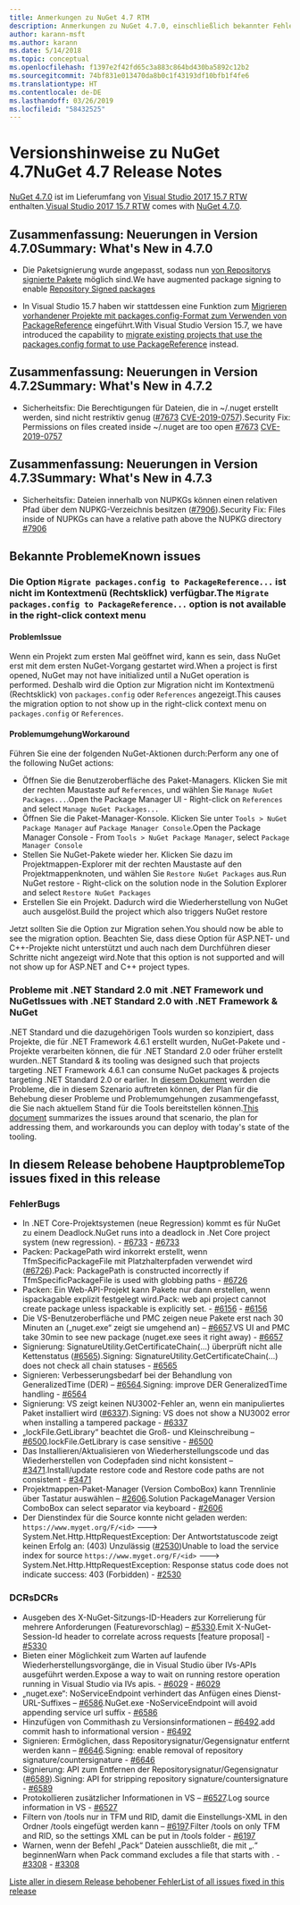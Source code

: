 ```yaml
---
title: Anmerkungen zu NuGet 4.7 RTM
description: Anmerkungen zu NuGet 4.7.0, einschließlich bekannter Fehler, Fehlerkorrekturen, hinzugefügter Features und DCRs.
author: karann-msft
ms.author: karann
ms.date: 5/14/2018
ms.topic: conceptual
ms.openlocfilehash: f1397e2f42fd65c3a883c864bd430ba5892c12b2
ms.sourcegitcommit: 74bf831e013470da8b0c1f43193df10bfb1f4fe6
ms.translationtype: HT
ms.contentlocale: de-DE
ms.lasthandoff: 03/26/2019
ms.locfileid: "58432525"
---
```

# <a name="nuget-47-release-notes"></a><span data-ttu-id="a5961-103">Versionshinweise zu NuGet 4.7</span><span class="sxs-lookup"><span data-stu-id="a5961-103">NuGet 4.7 Release Notes</span></span>

<span data-ttu-id="a5961-104">[NuGet 4.7.0](https://dist.nuget.org/win-x86-commandline/v4.7.0/nuget.exe) ist im Lieferumfang von [Visual Studio 2017 15.7 RTW](https://www.visualstudio.com/news/releasenotes/vs2017-relnotes) enthalten.</span><span class="sxs-lookup"><span data-stu-id="a5961-104">[Visual Studio 2017 15.7 RTW](https://www.visualstudio.com/news/releasenotes/vs2017-relnotes) comes with [NuGet 4.7.0](https://dist.nuget.org/win-x86-commandline/v4.7.0/nuget.exe).</span></span>

## <a name="summary-whats-new-in-470"></a><span data-ttu-id="a5961-105">Zusammenfassung: Neuerungen in Version 4.7.0</span><span class="sxs-lookup"><span data-stu-id="a5961-105">Summary: What's New in 4.7.0</span></span>

* <span data-ttu-id="a5961-106">Die Paketsignierung wurde angepasst, sodass nun [von Repositorys signierte Pakete](https://github.com/NuGet/Home/wiki/Repository-Signatures) möglich sind.</span><span class="sxs-lookup"><span data-stu-id="a5961-106">We have augmented package signing to enable [Repository Signed packages](https://github.com/NuGet/Home/wiki/Repository-Signatures)</span></span>

* <span data-ttu-id="a5961-107">In Visual Studio 15.7 haben wir stattdessen eine Funktion zum [Migrieren vorhandener Projekte mit packages.config-Format zum Verwenden von PackageReference](https://docs.microsoft.com/en-us/nuget/reference/migrate-packages-config-to-package-reference) eingeführt.</span><span class="sxs-lookup"><span data-stu-id="a5961-107">With Visual Studio Version 15.7, we have introduced the capability to [migrate existing projects that use the packages.config format to use PackageReference](https://docs.microsoft.com/en-us/nuget/reference/migrate-packages-config-to-package-reference) instead.</span></span>

## <a name="summary-whats-new-in-472"></a><span data-ttu-id="a5961-108">Zusammenfassung: Neuerungen in Version 4.7.2</span><span class="sxs-lookup"><span data-stu-id="a5961-108">Summary: What's New in 4.7.2</span></span>

* <span data-ttu-id="a5961-109">Sicherheitsfix: Die Berechtigungen für Dateien, die in ~/.nuget erstellt werden, sind nicht restriktiv genug ([#7673](https://github.com/NuGet/Home/issues/7673) [CVE-2019-0757](https://portal.msrc.microsoft.com/en-us/security-guidance/advisory/CVE-2019-0757)).</span><span class="sxs-lookup"><span data-stu-id="a5961-109">Security Fix: Permissions on files created inside ~/.nuget are too open [#7673](https://github.com/NuGet/Home/issues/7673) [CVE-2019-0757](https://portal.msrc.microsoft.com/en-us/security-guidance/advisory/CVE-2019-0757)</span></span>

## <a name="summary-whats-new-in-473"></a><span data-ttu-id="a5961-110">Zusammenfassung: Neuerungen in Version 4.7.3</span><span class="sxs-lookup"><span data-stu-id="a5961-110">Summary: What's New in 4.7.3</span></span>

* <span data-ttu-id="a5961-111">Sicherheitsfix: Dateien innerhalb von NUPKGs können einen relativen Pfad über dem NUPKG-Verzeichnis besitzen ([#7906](https://github.com/NuGet/Home/issues/7906)).</span><span class="sxs-lookup"><span data-stu-id="a5961-111">Security Fix: Files inside of NUPKGs can have a relative path above the NUPKG directory [#7906](https://github.com/NuGet/Home/issues/7906)</span></span>

## <a name="known-issues"></a><span data-ttu-id="a5961-112">Bekannte Probleme</span><span class="sxs-lookup"><span data-stu-id="a5961-112">Known issues</span></span>

### <a name="the-migrate-packagesconfig-to-packagereference-option-is-not-available-in-the-right-click-context-menu"></a><span data-ttu-id="a5961-113">Die Option `Migrate packages.config to PackageReference...` ist nicht im Kontextmenü (Rechtsklick) verfügbar.</span><span class="sxs-lookup"><span data-stu-id="a5961-113">The `Migrate packages.config to PackageReference...` option is not available in the right-click context menu</span></span>

#### <a name="issue"></a><span data-ttu-id="a5961-114">Problem</span><span class="sxs-lookup"><span data-stu-id="a5961-114">Issue</span></span>

<span data-ttu-id="a5961-115">Wenn ein Projekt zum ersten Mal geöffnet wird, kann es sein, dass NuGet erst mit dem ersten NuGet-Vorgang gestartet wird.</span><span class="sxs-lookup"><span data-stu-id="a5961-115">When a project is first opened, NuGet may not have initialized until a NuGet operation is performed.</span></span> <span data-ttu-id="a5961-116">Deshalb wird die Option zur Migration nicht im Kontextmenü (Rechtsklick) von `packages.config` oder `References` angezeigt.</span><span class="sxs-lookup"><span data-stu-id="a5961-116">This causes the migration option to not show up in the right-click context menu on `packages.config` or `References`.</span></span>

#### <a name="workaround"></a><span data-ttu-id="a5961-117">Problemumgehung</span><span class="sxs-lookup"><span data-stu-id="a5961-117">Workaround</span></span>

<span data-ttu-id="a5961-118">Führen Sie eine der folgenden NuGet-Aktionen durch:</span><span class="sxs-lookup"><span data-stu-id="a5961-118">Perform any one of the following NuGet actions:</span></span>
* <span data-ttu-id="a5961-119">Öffnen Sie die Benutzeroberfläche des Paket-Managers. Klicken Sie mit der rechten Maustaste auf `References`, und wählen Sie `Manage NuGet Packages...`.</span><span class="sxs-lookup"><span data-stu-id="a5961-119">Open the Package Manager UI - Right-click on `References` and select `Manage NuGet Packages...`</span></span>
* <span data-ttu-id="a5961-120">Öffnen Sie die Paket-Manager-Konsole. Klicken Sie unter `Tools > NuGet Package Manager` auf `Package Manager Console`.</span><span class="sxs-lookup"><span data-stu-id="a5961-120">Open the Package Manager Console - From `Tools > NuGet Package Manager`, select `Package Manager Console`</span></span>
* <span data-ttu-id="a5961-121">Stellen Sie NuGet-Pakete wieder her. Klicken Sie dazu im Projektmappen-Explorer mit der rechten Maustaste auf den Projektmappenknoten, und wählen Sie `Restore NuGet Packages` aus.</span><span class="sxs-lookup"><span data-stu-id="a5961-121">Run NuGet restore - Right-click on the solution node in the Solution Explorer and select `Restore NuGet Packages`</span></span>
* <span data-ttu-id="a5961-122">Erstellen Sie ein Projekt. Dadurch wird die Wiederherstellung von NuGet auch ausgelöst.</span><span class="sxs-lookup"><span data-stu-id="a5961-122">Build the project which also triggers NuGet restore</span></span>

<span data-ttu-id="a5961-123">Jetzt sollten Sie die Option zur Migration sehen.</span><span class="sxs-lookup"><span data-stu-id="a5961-123">You should now be able to see the migration option.</span></span> <span data-ttu-id="a5961-124">Beachten Sie, dass diese Option für ASP.NET- und C++-Projekte nicht unterstützt und auch nach dem Durchführen dieser Schritte nicht angezeigt wird.</span><span class="sxs-lookup"><span data-stu-id="a5961-124">Note that this option is not supported and will not show up for ASP.NET and C++ project types.</span></span>

### <a name="issues-with-net-standard-20-with-net-framework--nuget"></a><span data-ttu-id="a5961-125">Probleme mit .NET Standard 2.0 mit .NET Framework und NuGet</span><span class="sxs-lookup"><span data-stu-id="a5961-125">Issues with .NET Standard 2.0 with .NET Framework & NuGet</span></span>

<span data-ttu-id="a5961-126">.NET Standard und die dazugehörigen Tools wurden so konzipiert, dass Projekte, die für .NET Framework 4.6.1 erstellt wurden, NuGet-Pakete und -Projekte verarbeiten können, die für .NET Standard 2.0 oder früher erstellt wurden.</span><span class="sxs-lookup"><span data-stu-id="a5961-126">.NET Standard & its tooling was designed such that projects targeting .NET Framework 4.6.1 can consume NuGet packages & projects targeting .NET Standard 2.0 or earlier.</span></span> <span data-ttu-id="a5961-127">In [diesem Dokument](https://github.com/dotnet/standard/issues/481) werden die Probleme, die in diesem Szenario auftreten können, der Plan für die Behebung dieser Probleme und Problemumgehungen zusammengefasst, die Sie nach aktuellem Stand für die Tools bereitstellen können.</span><span class="sxs-lookup"><span data-stu-id="a5961-127">[This document](https://github.com/dotnet/standard/issues/481) summarizes the issues around that scenario, the plan for addressing them, and workarounds you can deploy with today's state of the tooling.</span></span>

## <a name="top-issues-fixed-in-this-release"></a><span data-ttu-id="a5961-128">In diesem Release behobene Hauptprobleme</span><span class="sxs-lookup"><span data-stu-id="a5961-128">Top issues fixed in this release</span></span>

### <a name="bugs"></a><span data-ttu-id="a5961-129">Fehler</span><span class="sxs-lookup"><span data-stu-id="a5961-129">Bugs</span></span>

* <span data-ttu-id="a5961-130">In .NET Core-Projektsystemen (neue Regression) kommt es für NuGet zu einem Deadlock.</span><span class="sxs-lookup"><span data-stu-id="a5961-130">NuGet runs into a deadlock in .Net Core project system (new regression).</span></span><span data-ttu-id="a5961-131"> - [#6733](https://github.com/NuGet/Home/issues/6733)</span><span class="sxs-lookup"><span data-stu-id="a5961-131"> - [#6733](https://github.com/NuGet/Home/issues/6733)</span></span>
* <span data-ttu-id="a5961-132">Packen: PackagePath wird inkorrekt erstellt, wenn TfmSpecificPackageFile mit Platzhalterpfaden verwendet wird ([#6726](https://github.com/NuGet/Home/issues/6726)).</span><span class="sxs-lookup"><span data-stu-id="a5961-132">Pack: PackagePath is constructed incorrectly if TfmSpecificPackageFile is used with globbing paths - [#6726](https://github.com/NuGet/Home/issues/6726)</span></span>
* <span data-ttu-id="a5961-133">Packen: Ein Web-API-Projekt kann Pakete nur dann erstellen, wenn ispackagable explizit festgelegt wird.</span><span class="sxs-lookup"><span data-stu-id="a5961-133">Pack: web api project cannot create package unless ispackable is explicitly set.</span></span><span data-ttu-id="a5961-134"> - [#6156](https://github.com/NuGet/Home/issues/6156)</span><span class="sxs-lookup"><span data-stu-id="a5961-134"> - [#6156](https://github.com/NuGet/Home/issues/6156)</span></span>
* <span data-ttu-id="a5961-135">Die VS-Benutzeroberfläche und PMC zeigen neue Pakete erst nach 30 Minuten an („nuget.exe“ zeigt sie umgehend an) – [#6657](https://github.com/NuGet/Home/issues/6657).</span><span class="sxs-lookup"><span data-stu-id="a5961-135">VS UI and PMC take 30min to see new package (nuget.exe sees it right away) - [#6657](https://github.com/NuGet/Home/issues/6657)</span></span>
* <span data-ttu-id="a5961-136">Signierung:  SignatureUtility.GetCertificateChain(...) überprüft nicht alle Kettenstatus ([#6565](https://github.com/NuGet/Home/issues/6565)).</span><span class="sxs-lookup"><span data-stu-id="a5961-136">Signing:  SignatureUtility.GetCertificateChain(...) does not check all chain statuses - [#6565](https://github.com/NuGet/Home/issues/6565)</span></span>
* <span data-ttu-id="a5961-137">Signieren: Verbesserungsbedarf bei der Behandlung von GeneralizedTime (DER) – [#6564](https://github.com/NuGet/Home/issues/6564).</span><span class="sxs-lookup"><span data-stu-id="a5961-137">Signing:  improve DER GeneralizedTime handling - [#6564](https://github.com/NuGet/Home/issues/6564)</span></span>
* <span data-ttu-id="a5961-138">Signierung: VS zeigt keinen NU3002-Fehler an, wenn ein manipuliertes Paket installiert wird ([#6337](https://github.com/NuGet/Home/issues/6337)).</span><span class="sxs-lookup"><span data-stu-id="a5961-138">Signing: VS does not show a NU3002 error when installing a tampered package - [#6337](https://github.com/NuGet/Home/issues/6337)</span></span>
* <span data-ttu-id="a5961-139">„lockFile.GetLibrary“ beachtet die Groß- und Kleinschreibung – [#6500](https://github.com/NuGet/Home/issues/6500).</span><span class="sxs-lookup"><span data-stu-id="a5961-139">lockFile.GetLibrary is case sensitive - [#6500](https://github.com/NuGet/Home/issues/6500)</span></span>
* <span data-ttu-id="a5961-140">Das Installieren/Aktualisieren von Wiederherstellungscode und das Wiederherstellen von Codepfaden sind nicht konsistent – [#3471](https://github.com/NuGet/Home/issues/3471).</span><span class="sxs-lookup"><span data-stu-id="a5961-140">Install/update restore code and Restore code paths are not consistent - [#3471](https://github.com/NuGet/Home/issues/3471)</span></span>
* <span data-ttu-id="a5961-141">Projektmappen-Paket-Manager (Version ComboBox) kann Trennlinie über Tastatur auswählen – [#2606](https://github.com/NuGet/Home/issues/2606).</span><span class="sxs-lookup"><span data-stu-id="a5961-141">Solution PackageManager Version ComboBox can select separator via keyboard - [#2606](https://github.com/NuGet/Home/issues/2606)</span></span>
* <span data-ttu-id="a5961-142">Der Dienstindex für die Source konnte nicht geladen werden: `https://www.myget.org/F/<id>` ---> System.Net.Http.HttpRequestException: Der Antwortstatuscode zeigt keinen Erfolg an: (403) Unzulässig ([#2530](https://github.com/NuGet/Home/issues/2530))</span><span class="sxs-lookup"><span data-stu-id="a5961-142">Unable to load the service index for source `https://www.myget.org/F/<id>` ---> System.Net.Http.HttpRequestException: Response status code does not indicate success: 403 (Forbidden) - [#2530](https://github.com/NuGet/Home/issues/2530)</span></span>

### <a name="dcrs"></a><span data-ttu-id="a5961-143">DCRs</span><span class="sxs-lookup"><span data-stu-id="a5961-143">DCRs</span></span>

* <span data-ttu-id="a5961-144">Ausgeben des X-NuGet-Sitzungs-ID-Headers zur Korrelierung für mehrere Anforderungen (Featurevorschlag) – [#5330](https://github.com/NuGet/Home/issues/5330).</span><span class="sxs-lookup"><span data-stu-id="a5961-144">Emit X-NuGet-Session-Id header to correlate across requests [feature proposal] - [#5330](https://github.com/NuGet/Home/issues/5330)</span></span>
* <span data-ttu-id="a5961-145">Bieten einer Möglichkeit zum Warten auf laufende Wiederherstellungsvorgänge, die in Visual Studio über IVs-APIs ausgeführt werden.</span><span class="sxs-lookup"><span data-stu-id="a5961-145">Expose a way to wait on running restore operation running in Visual Studio via IVs apis.</span></span><span data-ttu-id="a5961-146"> - [#6029](https://github.com/NuGet/Home/issues/6029)</span><span class="sxs-lookup"><span data-stu-id="a5961-146"> - [#6029](https://github.com/NuGet/Home/issues/6029)</span></span>
* <span data-ttu-id="a5961-147">„nuget.exe“: NoServiceEndpoint verhindert das Anfügen eines Dienst-URL-Suffixes – [#6586](https://github.com/NuGet/Home/issues/6586).</span><span class="sxs-lookup"><span data-stu-id="a5961-147">NuGet.exe -NoServiceEndpoint will avoid appending service url suffix - [#6586](https://github.com/NuGet/Home/issues/6586)</span></span>
* <span data-ttu-id="a5961-148">Hinzufügen von Commithash zu Versionsinformationen – [#6492](https://github.com/NuGet/Home/issues/6492).</span><span class="sxs-lookup"><span data-stu-id="a5961-148">add commit hash to informational version - [#6492](https://github.com/NuGet/Home/issues/6492)</span></span>
* <span data-ttu-id="a5961-149">Signieren: Ermöglichen, dass Repositorysignatur/Gegensignatur entfernt werden kann – [#6646](https://github.com/NuGet/Home/issues/6646).</span><span class="sxs-lookup"><span data-stu-id="a5961-149">Signing:  enable removal of repository signature/countersignature - [#6646](https://github.com/NuGet/Home/issues/6646)</span></span>
* <span data-ttu-id="a5961-150">Signierung:  API zum Entfernen der Repositorysignatur/Gegensignatur ([#6589](https://github.com/NuGet/Home/issues/6589)).</span><span class="sxs-lookup"><span data-stu-id="a5961-150">Signing:  API for stripping repository signature/countersignature - [#6589](https://github.com/NuGet/Home/issues/6589)</span></span>
* <span data-ttu-id="a5961-151">Protokollieren zusätzlicher Informationen in VS – [#6527](https://github.com/NuGet/Home/issues/6527).</span><span class="sxs-lookup"><span data-stu-id="a5961-151">Log source information in VS - [#6527](https://github.com/NuGet/Home/issues/6527)</span></span>
* <span data-ttu-id="a5961-152">Filtern von /tools nur in TFM und RID, damit die Einstellungs-XML in den Ordner /tools eingefügt werden kann – [#6197](https://github.com/NuGet/Home/issues/6197).</span><span class="sxs-lookup"><span data-stu-id="a5961-152">Filter /tools on only TFM and RID, so the settings XML can be put in /tools folder - [#6197](https://github.com/NuGet/Home/issues/6197)</span></span>
* <span data-ttu-id="a5961-153">Warnen, wenn der Befehl „Pack“ Dateien ausschließt, die mit „.“ beginnen</span><span class="sxs-lookup"><span data-stu-id="a5961-153">Warn when Pack command excludes a file that starts with .</span></span><span data-ttu-id="a5961-154">  - [#3308](https://github.com/NuGet/Home/issues/3308)</span><span class="sxs-lookup"><span data-stu-id="a5961-154">  - [#3308](https://github.com/NuGet/Home/issues/3308)</span></span>

[<span data-ttu-id="a5961-155">Liste aller in diesem Release behobener Fehler</span><span class="sxs-lookup"><span data-stu-id="a5961-155">List of all issues fixed in this release</span></span>](https://github.com/NuGet/Home/issues?q=is%3Aissue+is%3Aclosed+milestone%3A%224.7")
